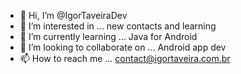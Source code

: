 - 👋 Hi, I’m @IgorTaveiraDev
- 👀 I’m interested in ... new contacts and learning
- 🌱 I’m currently learning ... Java for Android
- 💞️ I’m looking to collaborate on ... Android app dev
- 📫 How to reach me ... contact@igortaveira.com.br
